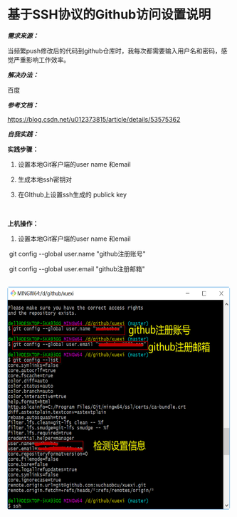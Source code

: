# 基于SSH协议的Github访问设置说明
***需求来源：***

当频繁push修改后的代码到github仓库时，我每次都需要输入用户名和密码，感觉严重影响工作效率。



***解决办法：***

百度



***参考文档：***

https://blog.csdn.net/u012373815/article/details/53575362



***自我实践：***

**实践步骤：**

1. 设置本地Git客户端的user name 和email

2. 生成本地ssh密钥对

3. 在GIthub上设置ssh生成的 publick key

   ​

**上机操作：**

1. 设置本地Git客户端的user name 和email

​       git config --global user.name "github注册账号"

​       git config --global user.email "github注册邮箱"

​      <img width="500" height="500" src="./picture/01设置邮箱和账号.png"/>

